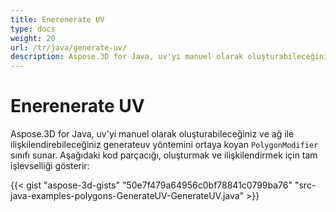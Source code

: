```yaml
---
title: Enerenerate UV
type: docs
weight: 20
url: /tr/java/generate-uv/
description: Aspose.3D for Java, uv'yi manuel olarak oluşturabileceğiniz ve ağ ile ilişkilendirebileceğiniz generateuv yöntemini ortaya koyan poligondeğiştirici sınıfı sunar.
---
```

#  **Enerenerate UV**
Aspose.3D for Java, uv'yi manuel olarak oluşturabileceğiniz ve ağ ile ilişkilendirebileceğiniz generateuv yöntemini ortaya koyan `PolygonModifier` sınıfı sunar. Aşağıdaki kod parçacığı, oluşturmak ve ilişkilendirmek için tam işlevselliği gösterir:

{{< gist "aspose-3d-gists" "50e7f479a64956c0bf78841c0799ba76" "src-java-examples-polygons-GenerateUV-GenerateUV.java" >}}
